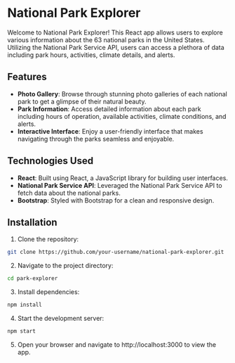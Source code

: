 # National Park Explorer

Welcome to National Park Explorer! This React app allows users to explore various information about the 63 national parks in the United States. Utilizing the National Park Service API, users can access a plethora of data including park hours, activities, climate details, and alerts.

## Features

- **Photo Gallery**: Browse through stunning photo galleries of each national park to get a glimpse of their natural beauty.
- **Park Information**: Access detailed information about each park including hours of operation, available activities, climate conditions, and alerts.
- **Interactive Interface**: Enjoy a user-friendly interface that makes navigating through the parks seamless and enjoyable.

## Technologies Used

- **React**: Built using React, a JavaScript library for building user interfaces.
- **National Park Service API**: Leveraged the National Park Service API to fetch data about the national parks.
- **Bootstrap**: Styled with Bootstrap for a clean and responsive design.

## Installation

1. Clone the repository:

```bash
git clone https://github.com/your-username/national-park-explorer.git
```

2. Navigate to the project directory:
```bash
cd park-explorer
```

3. Install dependencies:

```bash
npm install
```

4. Start the development server:
```bash
npm start
```

5. Open your browser and navigate to http://localhost:3000 to view the app.

